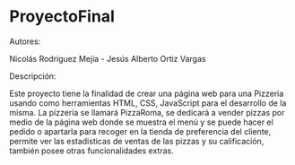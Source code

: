 # ProyectoFinal

Autores:

Nicolás Rodríguez Mejía -
Jesús Alberto Ortiz Vargas

Descripción: 

Este proyecto tiene la finalidad de crear una página web para una Pizzeria usando como herramientas  HTML, CSS, JavaScript para el desarrollo de la misma. La pizzeria se llamará PizzaRoma, 
se dedicará a vender pizzas por medio de la página web donde se muestra el menú y se puede hacer el pedido o apartarla para recoger en la tienda de preferencia del cliente, permite ver las estadisticas de ventas de las pizzas y su calificación, también posee otras funcionalidades extras.
